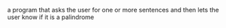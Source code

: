 a program that asks the user for one or more sentences and then lets the user know if it is a palindrome
